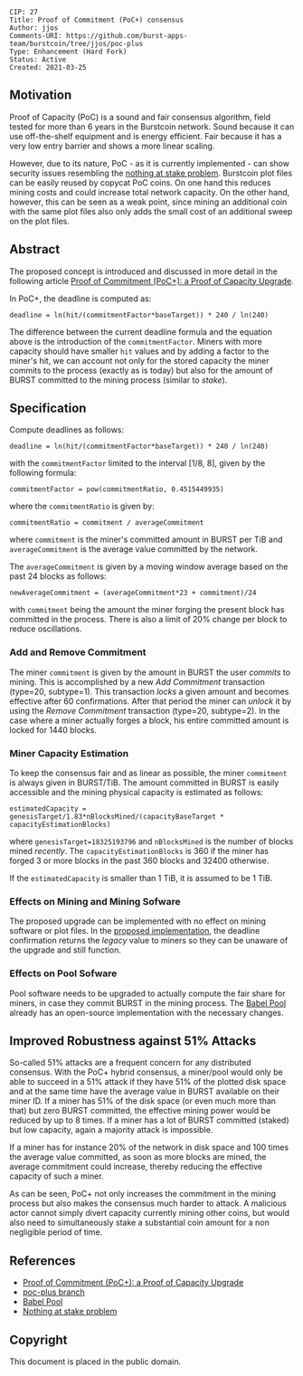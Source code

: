     CIP: 27
    Title: Proof of Commitment (PoC+) consensus
    Author: jjos
    Comments-URI: https://github.com/burst-apps-team/burstcoin/tree/jjos/poc-plus
    Type: Enhancement (Hard Fork)
    Status: Active
    Created: 2021-03-25

## Motivation

Proof of Capacity (PoC) is a sound and fair consensus algorithm, field tested for more than 6 years in the Burstcoin network. Sound because it can use off-the-shelf equipment and is energy efficient. Fair because it has a very low entry barrier and shows a more linear scaling.

However, due to its nature, PoC - as it is currently implemented - can show security issues resembling the [nothing at stake problem](https://golden.com/wiki/Nothing-at-stake_problem).
Burstcoin plot files can be easily reused by copycat PoC coins.
On one hand this reduces mining costs and could increase total network capacity. On the other hand, however, this can be seen as a weak point, since mining an additional coin with the same plot files also only adds the small cost of an additional sweep on the plot files.

## Abstract

The proposed concept is introduced and discussed in more detail in the following article [Proof of Commitment (PoC+): a Proof of Capacity Upgrade](https://jjos2372.medium.com/proof-of-commitment-poc-a-proof-of-capacity-upgrade-3131775e7a83).

In PoC+, the deadline is computed as:

`deadline = ln(hit/(commitmentFactor*baseTarget)) * 240 / ln(240)`

The difference between the current deadline formula and the equation above is the introduction of the `commitmentFactor`.
Miners with more capacity should have smaller `hit` values and by adding a factor to the miner's hit, we can account not only for the stored capacity the miner commits to the process (exactly as is today) but also for the amount of BURST committed to the mining process (similar to *stake*).


## Specification

Compute deadlines as follows:

`deadline = ln(hit/(commitmentFactor*baseTarget)) * 240 / ln(240)`

with the `commitmentFactor` limited to the interval [1/8, 8], given by the following formula:

`commitmentFactor = pow(commitmentRatio, 0.4515449935)`

where the `commitmentRatio` is given by:

`commitmentRatio = commitment / averageCommitment`

where `commitment` is the miner's committed amount in BURST per TiB and `averageCommitment` is the average value committed by the network.

The `averageCommitment` is given by a moving window average based on the past 24 blocks as follows:

`newAverageCommitment = (averageCommitment*23 + commitment)/24`

with `commitment` being the amount the miner forging the present block has committed in the process.
There is also a limit of 20% change per block to reduce oscillations.

### Add and Remove Commitment

The miner `commitment` is given by the amount in BURST the user *commits* to mining.
This is accomplished by a new *Add Commitment* transaction (type=20, subtype=1).
This transaction *locks* a given amount and becomes effective after 60 confirmations.
After that period the miner can *unlock* it by using the *Remove Commitment* transaction (type=20, subtype=2).
In the case where a miner actually forges a block, his entire committed amount is locked for 1440 blocks.

### Miner Capacity Estimation

To keep the consensus fair and as linear as possible, the miner `commitment` is always given in BURST/TiB.
The amount committed in BURST is easily accessible and the mining physical capacity is estimated as follows:

`estimatedCapacity = genesisTarget/1.83*nBlocksMined/(capacityBaseTarget * capacityEstimationBlocks)`

where `genesisTarget=18325193796` and `nBlocksMined` is the number of blocks mined *recently*.
The `capacityEstimationBlocks` is 360 if the miner has forged 3 or more blocks in the past 360 blocks and 32400 otherwise.

If the `estimatedCapacity` is smaller than 1 TiB, it is assumed to be 1 TiB.

### Effects on Mining and Mining Sofware

The proposed upgrade can be implemented with no effect on mining software or plot files.
In the [proposed implementation](https://github.com/burst-apps-team/burstcoin/tree/jjos/poc-plus), the deadline confirmation returns the *legacy* value to miners so they can be unaware of the upgrade and still function.

### Effects on Pool Sofware

Pool software needs to be upgraded to actually compute the fair share for miners, in case they commit BURST in the mining process.
The [Babel Pool](https://github.com/jjos2372/babel-pool) already has an open-source implementation with the necessary changes.

## Improved Robustness against 51% Attacks

So-called 51% attacks are a frequent concern for any distributed consensus. With the PoC+ hybrid consensus, a miner/pool would only be able to succeed in a 51% attack if they have 51% of the plotted disk space and at the same time have the average value in BURST available on their miner ID.
If a miner has 51% of the disk space (or even much more than that) but zero BURST committed, the effective mining power would be reduced by up to 8 times.
If a miner has a lot of BURST committed (staked) but low capacity, again a majority attack is impossible. 

If a miner has for instance 20% of the network in disk space and 100 times the average value committed, as soon as more blocks are mined, the average commitment could increase, thereby reducing the effective capacity of such a miner.

As can be seen, PoC+ not only increases the commitment in the mining process but also makes the consensus much harder to attack.
A malicious actor cannot simply divert capacity currently mining other coins, but would also need to simultaneously stake a substantial coin amount for a non negligible period of time.

## References

* [Proof of Commitment (PoC+): a Proof of Capacity Upgrade](https://jjos2372.medium.com/proof-of-commitment-poc-a-proof-of-capacity-upgrade-3131775e7a83)
* [poc-plus branch](https://github.com/burst-apps-team/burstcoin/tree/jjos/poc-plus)
* [Babel Pool](https://github.com/jjos2372/babel-pool)
* [Nothing at stake problem](https://golden.com/wiki/Nothing-at-stake_problem)

## Copyright

This document is placed in the public domain.
